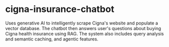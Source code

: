 # cigna-insurance-chatbot
Uses generative AI to intelligently scrape Cigna's website and populate a vector database. The chatbot then answers user's questions about buying Cigna health insurance using RAG. The system also includes query analysis and semantic caching, and agentic features. 
